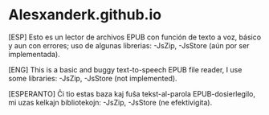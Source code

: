 # Alesxanderk.github.io

[ESP]
Esto es un lector de archivos EPUB con función de texto a voz,
básico y aun con errores; uso de algunas librerias:
  -JsZip,
  -JsStore (aún por ser implementada).

[ENG]
This is a basic and buggy text-to-speech EPUB file reader,
I use some libraries:
  -JsZip,
  -JsStore (not implemented).

[ESPERANTO]
Ĉi tio estas baza kaj fuŝa tekst-al-parola EPUB-dosierlegilo,
mi uzas kelkajn bibliotekojn:
  -JsZip,
  -JsStore (ne efektivigita).
